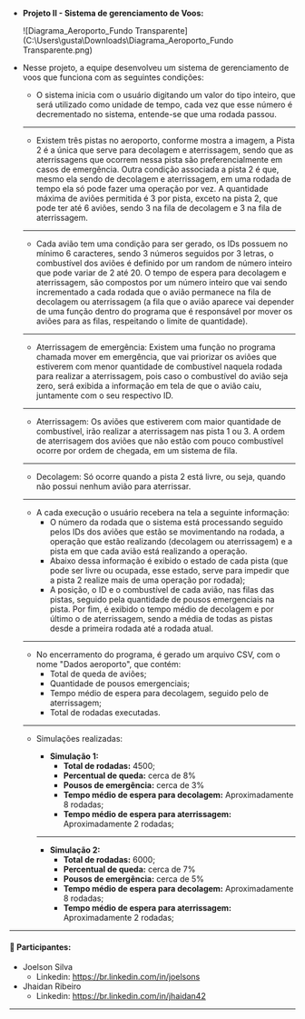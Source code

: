 - **Projeto II - Sistema de gerenciamento de Voos:**

  
  
  ![Diagrama_Aeroporto_Fundo Transparente](C:\Users\gusta\Downloads\Diagrama_Aeroporto_Fundo Transparente.png)

- Nesse projeto, a equipe desenvolveu um sistema de gerenciamento de voos que funciona com as seguintes condições: 
  - O sistema inicia com o usuário digitando um valor do tipo inteiro, que será utilizado como unidade de tempo, cada vez que esse número é decrementado no sistema, entende-se que uma rodada passou.
  
  _____
  
  - Existem três pistas no aeroporto, conforme mostra a imagem, a Pista 2 é a única que serve para decolagem e aterrissagem, sendo que as aterrissagens que ocorrem nessa pista são preferencialmente em casos de emergência. Outra condição associada a pista 2 é que, mesmo ela sendo de decolagem e aterrissagem, em uma rodada de tempo ela só pode fazer uma operação por vez. A quantidade máxima de aviões permitida é 3 por pista, exceto na pista 2, que pode ter até 6 aviões, sendo 3 na fila de decolagem e 3 na fila de aterrissagem. 
  
  _____
  
  - Cada avião tem uma condição para ser gerado, os IDs possuem no mínimo 6 caracteres, sendo 3 números seguidos por 3 letras, o combustível dos aviões é definido por um random de número inteiro que pode variar de 2 até 20. O tempo de espera para decolagem e aterrissagem, são compostos por um número inteiro que vai sendo incrementado a cada rodada que o avião permanece na fila de decolagem ou aterrissagem (a fila que o avião aparece vai depender de uma função dentro do programa que é responsável por mover os aviões para as filas, respeitando o limite de quantidade). 
  
  _____
  
  - Aterrissagem de emergência: Existem uma função no programa chamada mover em emergência, que vai priorizar os aviões que estiverem com menor quantidade de combustível naquela rodada para realizar a aterrissagem, pois caso o combustível do avião seja zero, será exibida a informação em tela de que o avião caiu, juntamente com o seu respectivo ID. 
  
  _____
  
  - Aterrissagem: Os aviões que estiverem com maior quantidade de combustível, irão realizar a aterrissagem nas pista 1 ou 3. A ordem de aterrisagem dos aviões que não estão com pouco combustível ocorre por ordem de chegada, em um sistema de fila.
  
  _____
  
  - Decolagem: Só ocorre quando a pista 2 está livre, ou seja, quando não possui nenhum avião para aterrissar. 
  
  ____
  
  - A cada execução o usuário recebera na tela a seguinte informação: 
    - O número da rodada que o sistema está processando seguido pelos IDs dos aviões que estão se movimentando na rodada, a operação que estão realizando (decolagem ou aterrissagem) e a pista em que cada avião está realizando a operação.  
    - Abaixo dessa informação é exibido o estado de cada pista (que pode ser livre ou ocupada, esse estado, serve para impedir que a pista 2 realize mais de uma operação por rodada); 
    - A posição, o ID e o combustível de cada avião, nas filas das pistas, seguido pela quantidade de pousos emergenciais na pista. Por fim, é exibido o tempo médio de decolagem e por último o de aterrissagem, sendo a média de todas as pistas desde a primeira rodada até a rodada atual. 
  
  _____
  
  - No encerramento do programa, é gerado um arquivo CSV, com o nome "Dados aeroporto", que contém: 
    - Total de queda de aviões; 
    - Quantidade de pousos emergenciais; 
    - Tempo médio de espera para decolagem, seguido pelo de aterrissagem; 
    - Total de rodadas executadas.
  
  ____
  
  - Simulações realizadas: 
  
    - **Simulação 1:**
      - **Total de rodadas:** 4500;
      - **Percentual de queda:** cerca de 8%
      - **Pousos de emergência:** cerca de 3%
      - **Tempo médio de espera para decolagem:** Aproximadamente 8 rodadas; 
      - **Tempo médio de espera para aterrissagem:** Aproximadamente 2 rodadas; 
  
    ____
  
    - **Simulação 2:**
      - **Total de rodadas:** 6000;
      - **Percentual de queda:** cerca de 7%
      - **Pousos de emergência:** cerca de 5%
      - **Tempo médio de espera para decolagem:** Aproximadamente 8 rodadas; 
      - **Tempo médio de espera para aterrissagem:** Aproximadamente 2 rodadas; 

____

#### :busts_in_silhouette: Participantes:   

- Joelson Silva 
  - Linkedin: https://br.linkedin.com/in/joelsons 
- Jhaidan Ribeiro 
  - Linkedin: https://br.linkedin.com/in/jhaidan42

____





